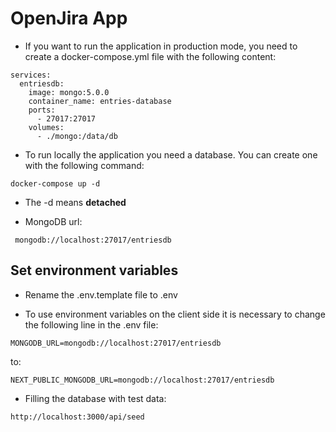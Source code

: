 # OpenJira App

* If you want to run the application in production mode, you need to create a docker-compose.yml file with the following content:
```
services: 
  entriesdb: 
    image: mongo:5.0.0
    container_name: entries-database
    ports:
      - 27017:27017    
    volumes:
      - ./mongo:/data/db
```

* To run locally the application you need a database. You can create one with the following command:
```
docker-compose up -d
```

* The -d means __detached__

* MongoDB url:
```
 mongodb://localhost:27017/entriesdb  
```

## Set environment variables

* Rename the .env.template file to .env

* To use environment variables on the client side it is necessary to change the following line in the .env file:
```
MONGODB_URL=mongodb://localhost:27017/entriesdb
```
to:
```
NEXT_PUBLIC_MONGODB_URL=mongodb://localhost:27017/entriesdb  
```

* Filling the database with test data:
```
http://localhost:3000/api/seed
```